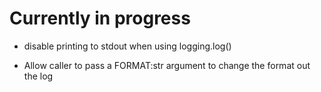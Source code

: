 <h1>Currently in progress</h1>
<ul>
    <li>
        <p>disable printing to stdout when using logging.log()</p>
    </li>
    <li>
        <p>Allow caller to pass a FORMAT:str argument to change the format out the log</p>
    </li>
</ul>

